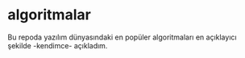 # algoritmalar
Bu repoda yazılım dünyasındaki en popüler algoritmaları en açıklayıcı şekilde -kendimce- açıkladım.
